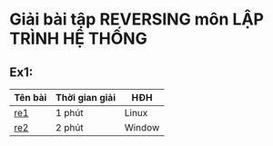 # Giải bài tập REVERSING môn LẬP TRÌNH HỆ THỐNG

## Ex1:

| Tên bài | Thời gian giải | HĐH |
| ------- | --------------| -----| 
| [re1](re1)    |      1 phút    | Linux |
| [re2](re2)   |    2 phút      | Window |

